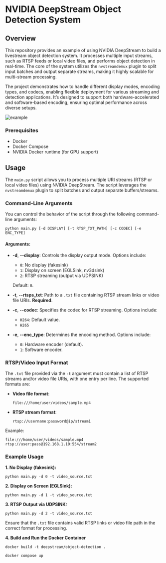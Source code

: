 NVIDIA DeepStream Object Detection System
====================================================

Overview
--------

This repository provides an example of using NVIDIA DeepStream to build a livestream object detection system. It processes multiple input streams, such as RTSP feeds or local video files, and performs object detection in real-time. The core of the system utilizes the `nvstreamdemux` plugin to split input batches and output separate streams, making it highly scalable for multi-stream processing.

The project demonstrates how to handle different display modes, encoding types, and codecs, enabling flexible deployment for various streaming and detection applications. It’s designed to support both hardware-accelerated and software-based encoding, ensuring optimal performance across diverse setups.

![example](video/example.gif)

### Prerequisites

*   Docker
*   Docker Compose
*   NVIDIA Docker runtime (for GPU support)

Usage
-----

The `main.py` script allows you to process multiple URI streams (RTSP or local video files) using NVIDIA DeepStream. The script leverages the `nvstreamdemux` plugin to split batches and output separate buffers/streams.

### Command-Line Arguments

You can control the behavior of the script through the following command-line arguments:

    
    python main.py [-d DISPLAY] [-t RTSP_TXT_PATH] [-c CODEC] [-e ENC_TYPE]
    

#### Arguments:

*   **\-d**, **\--display**: Controls the display output mode. Options include:
    
    *   `0`: No display (fakesink)
    *   `1`: Display on screen (EGLSink, nv3dsink)
    *   `2`: RTSP streaming (output via UDPSINK)
    
    Default: `0`.
*   **\-t**, **\--rtsps\_txt**: Path to a `.txt` file containing RTSP stream links or video file URIs. **Required**.
*   **\-c**, **\--codec**: Specifies the codec for RTSP streaming. Options include:
    *   `H264`: Default value.
    *   `H265`
*   **\-e**, **\--enc\_type**: Determines the encoding method. Options include:
    *   `0`: Hardware encoder (default).
    *   `1`: Software encoder.

### RTSP/Video Input Format

The `.txt` file provided via the `-t` argument must contain a list of RTSP streams and/or video file URIs, with one entry per line. The supported formats are:

*   **Video file format**:
    
        file:///home/user/videos/sample.mp4
    
*   **RTSP stream format**:
    
        rtsp://username:password@ip/stream1
    

Example:

    
    file:///home/user/videos/sample.mp4
    rtsp://user:pass@192.168.1.10:554/stream2
        

### Example Usage

**1\. No Display (fakesink):**

    python main.py -d 0 -t video_source.txt

**2\. Display on Screen (EGLSink):**

    python main.py -d 1 -t video_source.txt

**3\. RTSP Output via UDPSINK:**

    python main.py -d 2 -t video_source.txt

Ensure that the `.txt` file contains valid RTSP links or video file path in the correct format for processing.

**4\. Build and Run the Docker Container**

    docker build -t deepstream/object-detection .
    
    docker compose up
